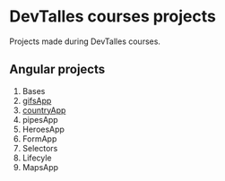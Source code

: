 # DevTalles courses projects

Projects made during DevTalles courses.

## Angular projects
1. Bases
2. [gifsApp](https://663b4eebed9f7c2cc353202f--subtle-croissant-ed4483.netlify.app/)
3. [countryApp](https://663c9c34d24b9c955a3fb94a--regal-malabi-0f194f.netlify.app/countries/by-capital)
4. pipesApp
5. HeroesApp
6. FormApp
7. Selectors
8. Lifecyle
9. MapsApp